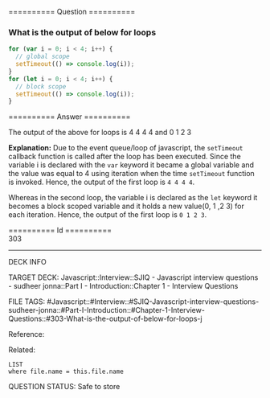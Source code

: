 ========== Question ==========  

### What is the output of below for loops

```javascript
for (var i = 0; i < 4; i++) {
  // global scope
  setTimeout(() => console.log(i));
}
for (let i = 0; i < 4; i++) {
  // block scope
  setTimeout(() => console.log(i));
}
```  

========== Answer ==========  

The output of the above for loops is 4 4 4 4 and 0 1 2 3

**Explanation:** Due to the event queue/loop of javascript, the `setTimeout`
callback function is called after the loop has been executed. Since the variable
i is declared with the `var` keyword it became a global variable and the value
was equal to 4 using iteration when the time `setTimeout` function is invoked.
Hence, the output of the first loop is `4 4 4 4`.

Whereas in the second loop, the variable i is declared as the `let` keyword it
becomes a block scoped variable and it holds a new value(0, 1 ,2 3) for each
iteration. Hence, the output of the first loop is `0 1 2 3`.

========== Id ==========  
303

---

DECK INFO

TARGET DECK: Javascript::Interview::SJIQ - Javascript interview questions - sudheer jonna::Part I - Introduction::Chapter 1 - Interview Questions

FILE TAGS: #Javascript::#Interview::#SJIQ-Javascript-interview-questions-sudheer-jonna::#Part-I-Introduction::#Chapter-1-Interview-Questions::#303-What-is-the-output-of-below-for-loops-j

Reference:

Related:

```dataview
LIST
where file.name = this.file.name
```

QUESTION STATUS: Safe to store
